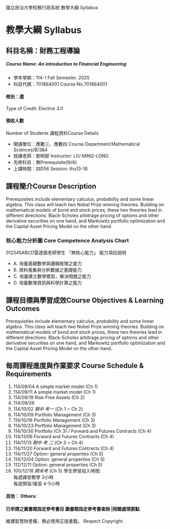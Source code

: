 國立政治大學校務行政系統 教學大綱 Syllabus
# 教學大綱 Syllabus
##  科目名稱：財務工程導論
#####  Course Name: An introduction to Financial Engineering
  * 學年學期：114-1 Fall Semester, 2025 
  * 科目代碼：701864001 Course No.701864001
#### 修別：選
Type of Credit: Elective 
_3.0_
#### 預收人數
Number of Students
課程資料Course Details
  * 開課單位：應數三、應數四 Course Department:Mathematical Sciences/B/3&4 
  * 授課老師：劉明郎 Instructor: LIU MING-LONG 
  * 先修科目：無Prerequisite(N/A)
  * 上課時間：四D56 Session: thu13-16 
##  課程簡介Course Description
Prerequisties include elementary calculus, probability and some linear algebra. This class will teach two Nobel Prize winning theories. Building on mathematical models of bond and stock prices, these two theories lead in different directions: Black-Scholes arbitrage pricing of options and other derivative securities on one hand, and Markowitz portfolio optimization and the Capital Asset Pricing Model on the other hand.
###  核心能力分析圖 Core Competence Analysis Chart
012345ABCD雷達圖老師學生
「無核心能力」 
能力項目說明
  * A. 培養基礎數學與邏輯推理之能力
  * B. 資料蒐集與分析數據之基礎能力
  * C. 培養建立數學模型，解決問題之能力
  * D. 培養數理資訊與科學計算之能力
##  課程目標與學習成效Course Objectives & Learning Outcomes 
Prerequisties include elementary calculus, probability and some linear algebra. This class will teach two Nobel Prize winning theories. Building on mathematical models of bond and stock prices, these two theories lead in different directions: Black-Scholes arbitrage pricing of options and other derivative securities on one hand, and Markowitz portfolio optimization and the Capital Asset Pricing Model on the other hand.
##  每周課程進度與作業要求 Course Schedule & Requirements
1. 114/09/04 A simple market model (Ch 1)
2. 114/09/11 A simple market model (Ch 1)
3. 114/09/19 Risk-Free Assets (Ch 2)
4. 114/09/26
5. 114/10/02 _期中_ _考一_ (Ch 1 ~ Ch 2)
6. 114/10/09 Portfolio Management (Ch 3)
7. 114/10/16 Portfolio Management (Ch 3)
8. 114/10/23 Portfolio Management (Ch 3)
9. 114/10/30 Portfolio (Ch 3) / Forward and Futures Contracts (Ch 4)
10. 114/11/06 Forward and Futures Contracts (Ch 4)
11. 114/11/13 _期中_ _考_ _二_ (Ch 3 ~ Ch 4)
12. 114/11/20 Forward and Futures Contracts (Ch 4)
13. 114/11/27 Option: general properties (Ch 5)
14. 114/12/04 Option: general properties (Ch 5)
15. 112/12/11 Option: general properties (Ch 5)
16. 100/12/18 _期末考_ (Ch 5)
學生學習投入時間:  
每週課堂教學 3小時  
每週預習/複習 4-5小時
####  其他： Others:
####  已申請之圖書館指定參考書目  圖書館指定參考書查詢 |相關處理要點
維護智慧財產權，務必使用正版書籍。 Respect Copyright.